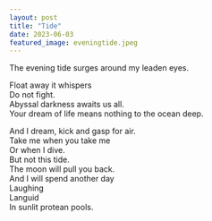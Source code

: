 ```yaml
---
layout: post
title: "Tide"
date: 2023-06-03
featured_image: eveningtide.jpeg
---
```


The evening tide surges around my leaden eyes.

Float away it whispers  
Do not fight.  
Abyssal darkness awaits us all.  
Your dream of life means nothing  to the ocean deep. 

And I dream, kick and gasp for air.  
Take me when you take me  
Or when I dive.  
But not this tide.  
The moon will pull you back.  
And I will spend another day  
Laughing  
Languid  
In sunlit protean pools.  

